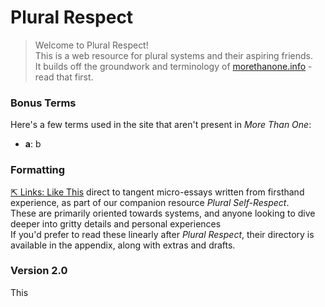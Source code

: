 # Plural Respect

> Welcome to Plural Respect! <br/>
> This is a web resource for plural systems and their aspiring friends.<br/>
> It builds off the groundwork and terminology of [morethanone.info](https://morethanone.info/) - read that first.



### Bonus Terms

Here's a few terms used in the site that aren't present in _More Than One_:
- **a**: b

### Formatting

[⇱ Links: Like This]() direct to tangent micro-essays written from firsthand experience, as part of our companion resource _Plural Self-Respect_.<br/>
These are primarily oriented towards systems, and anyone looking to dive deeper into gritty details and personal experiences<br/>
If you'd prefer to read these linearly after _Plural Respect_, their directory is available in the appendix, along with extras and drafts. 

### Version 2.0

This
